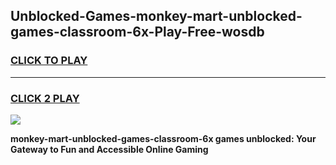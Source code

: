 
## Unblocked-Games-monkey-mart-unblocked-games-classroom-6x-Play-Free-wosdb
<h3>
<a href="https://premium76.site?title=monkey-mart-unblocked-games-classroom-6x&ref=15A">CLICK TO PLAY</a></h3>
<hr>

<h3>
<a href="https://premium76.site?title=monkey-mart-unblocked-games-classroom-6x&ref=15A">CLICK 2 PLAY</a>
  
</h3>

<a href="https://premium76.site?title=monkey-mart-unblocked-games-classroom-6x&ref=15A"><img src="https://clearcache.store/games.png"></a>


**monkey-mart-unblocked-games-classroom-6x games unblocked: Your Gateway to Fun and Accessible Online Gaming**
